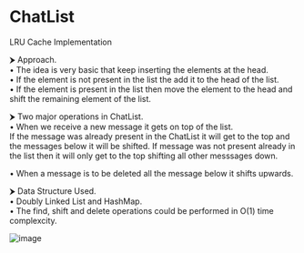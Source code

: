 # ChatList
LRU Cache Implementation  
                                                                                                                            
⮞ Approach.                                                                                                                             
 • The idea is very basic that keep inserting the elements at the head.  
 • If the element is not present in the list the add it to the head of the list.                                                                                       
 • If the element is present in the list then move the element to the head and shift the remaining element of the list.                                                                                       

⮞ Two major operations in ChatList.                                                                                                                            
 • When we receive a new message it gets on top of the list.                                                                         
   If the message was already present in the ChatList it will get to the top and the messages below it will be shifted.
   If message was not present already in the list then it will only get to the top shifting all other messsages down.

 • When a message is to be deleted all the message below it shifts upwards.

⮞ Data Structure Used.                                                                                                                            
 • Doubly Linked List and HashMap.                                                                                                                             
 • The find, shift and delete operations could be performed in O(1) time complexcity.                                                                                                                                                                                                                                                          
  
![image](https://user-images.githubusercontent.com/86714900/194227716-dec2bba8-124b-4d18-aa27-7060676e3981.png)













